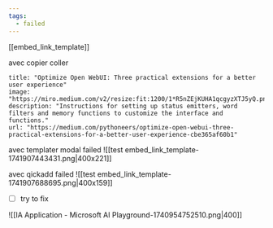 ```yaml
---
tags:
  - failed
---
```

[[embed_link_template]]

avec copier coller 

```embed
title: "Optimize Open WebUI: Three practical extensions for a better user experience"
image: "https://miro.medium.com/v2/resize:fit:1200/1*R5nZEjKUHA1qcgyzXTJ5yQ.png"
description: "Instructions for setting up status emitters, word filters and memory functions to customize the interface and functions."
url: "https://medium.com/pythoneers/optimize-open-webui-three-practical-extensions-for-a-better-user-experience-cbe365af60b1"
```


avec templater modal
failed 
![[test embed_link_template-1741907443431.png|400x221]]

avec qickadd 
failed 
![[test embed_link_template-1741907688695.png|400x159]]



- [ ] try to fix 


![[IA Application - Microsoft AI Playground-1740954752510.png|400]]

